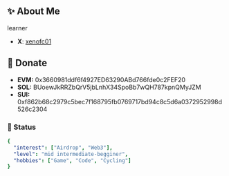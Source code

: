 ## ✨ About Me
learner
- **X**: [xenofc01](https://x.com/xenofc01)

## 💸 Donate
- **EVM:** 0x3660981ddf6f4927ED63290ABd766fde0c2FEF20
- **SOL:** BUoewJkRRZbQrV5jbLnhX34SpoBb7wQH787kpnQMyJZM
- **SUI:** 0xf862b68c2979c5bec7f168795fb0769717bd94c8c5d6a0372952998d526c2304


### 👾 Status
```yaml
{
  "interest": ["Airdrop", "Web3"],
  "level": "mid intermediate-begginer",
  "hobbies": ["Game", "Code", "Cycling"]
}
```
